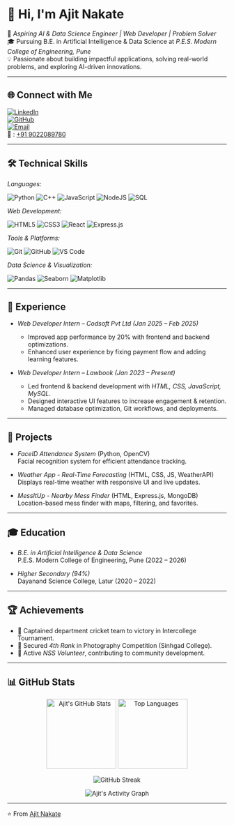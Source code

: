  # 👋 Hi, I'm Ajit Nakate  

🚀 *Aspiring AI & Data Science Engineer | Web Developer | Problem Solver*  
🎓 Pursuing B.E. in Artificial Intelligence & Data Science at *P.E.S. Modern College of Engineering, Pune*  
💡 Passionate about building impactful applications, solving real-world problems, and exploring AI-driven innovations.  

---

## 🌐 Connect with Me  
[![LinkedIn](https://img.shields.io/badge/LinkedIn-0A66C2?logo=linkedin&logoColor=white)](http://www.linkedin.com/in/ajit-nakate-6156652a6)  
[![GitHub](https://img.shields.io/badge/GitHub-171515?logo=github&logoColor=white)](https://github.com/aj2k4)  
[![Email](https://img.shields.io/badge/Gmail-D14836?logo=gmail&logoColor=white)](mailto:ajitnakate3@gmail.com)  
📱 : [+91 9022089780](tel:+919022089780)  

---

## 🛠 Technical Skills  

*Languages:*  

![Python](https://img.shields.io/badge/Python-3776AB?logo=python&logoColor=white) ![C++](https://img.shields.io/badge/C++-00599C?logo=cplusplus&logoColor=white) ![JavaScript](https://img.shields.io/badge/JavaScript-F7DF1E?logo=javascript&logoColor=black) ![NodeJS](https://img.shields.io/badge/Node.js-339933?logo=node.js&logoColor=white) ![SQL](https://img.shields.io/badge/SQL-336791?logo=postgresql&logoColor=white)


*Web Development:* 

![HTML5](https://img.shields.io/badge/HTML5-E34F26?logo=html5&logoColor=white)  ![CSS3](https://img.shields.io/badge/CSS3-1572B6?logo=css3&logoColor=white)  ![React](https://img.shields.io/badge/React-61DAFB?logo=react&logoColor=black)  ![Express.js](https://img.shields.io/badge/Express.js-000000?logo=express&logoColor=white)  
 

*Tools & Platforms:* 

![Git](https://img.shields.io/badge/Git-F05032?logo=git&logoColor=F05032&style=flat&logoWidth=40) ![GitHub](https://img.shields.io/badge/GitHub-171515?logo=github&logoColor=171515&style=flat&logoWidth=40) ![VS Code](https://img.shiel)
 


*Data Science & Visualization:*  

![Pandas](https://img.shields.io/badge/Pandas-150458?logo=pandas&logoColor=white) ![Seaborn](https://img.shields.io/badge/Seaborn-3776AB?logoColor=white) ![Matplotlib](https://img.shields.io/badge/Matplotlib-0C55A5?logoColor=white)  


---

## 💼 Experience  

- *Web Developer Intern – Codsoft Pvt Ltd (Jan 2025 – Feb 2025)*  
  - Improved app performance by 20% with frontend and backend optimizations.  
  - Enhanced user experience by fixing payment flow and adding learning features.  

- *Web Developer Intern – Lawbook (Jan 2023 – Present)*  
  - Led frontend & backend development with *HTML, CSS, JavaScript, MySQL*.  
  - Designed interactive UI features to increase engagement & retention.  
  - Managed database optimization, Git workflows, and deployments.  

---

## 🚀 Projects  

- *FaceID Attendance System* (Python, OpenCV)  
  Facial recognition system for efficient attendance tracking.  

- *Weather App - Real-Time Forecasting* (HTML, CSS, JS, WeatherAPI)  
  Displays real-time weather with responsive UI and live updates.  

- *MessItUp - Nearby Mess Finder* (HTML, Express.js, MongoDB)  
  Location-based mess finder with maps, filtering, and favorites.  

---

## 🎓 Education  

- *B.E. in Artificial Intelligence & Data Science*  
  P.E.S. Modern College of Engineering, Pune (2022 – 2026)  

- *Higher Secondary (94%)*  
  Dayanand Science College, Latur (2020 – 2022)  

---

## 🏆 Achievements  

- 🏏 Captained department cricket team to victory in Intercollege Tournament.  
- 📸 Secured *4th Rank* in Photography Competition (Sinhgad College).  
- 🤝 Active *NSS Volunteer*, contributing to community development.  

---

## 📊 GitHub Stats  

<p align="center">
  <img src="https://github-readme-stats.vercel.app/api?username=AjitNakate&show_icons=true&theme=tokyonight" alt="Ajit's GitHub Stats" height="160"/>
  <img src="https://github-readme-stats.vercel.app/api/top-langs/?username=AjitNakate&layout=compact&theme=tokyonight" alt="Top Languages" height="160"/>
</p>

<p align="center">
  <img src="https://streak-stats.demolab.com?user=AjitNakate&theme=tokyonight&border_radius=10" alt="GitHub Streak"/>
</p>

<p align="center">
  <img src="https://github-readme-activity-graph.vercel.app/graph?username=AjitNakate&theme=tokyo-night" alt="Ajit's Activity Graph"/>
</p>

---

⭐ From [Ajit Nakate](https://github.com/AjitNakate)
